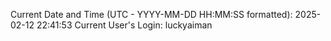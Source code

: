Current Date and Time (UTC - YYYY-MM-DD HH:MM:SS formatted): 2025-02-12 22:41:53
Current User's Login: luckyaiman
